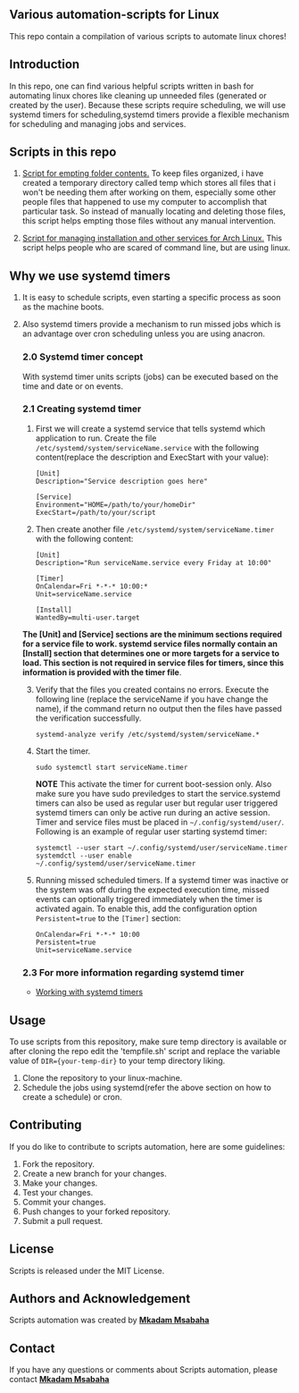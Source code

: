 ## **Various automation-scripts for Linux**

This repo contain a compilation of various scripts to automate linux chores!

## **Introduction**

In this repo, one can find various helpful scripts written in bash for automating linux chores like cleaning up unneeded files (generated or created by the user). Because these scripts require scheduling, we will use systemd timers for scheduling,systemd timers provide a flexible mechanism for scheduling and managing jobs and services.

## **Scripts in this repo**

1. [Script for empting folder contents.](tempfile.sh)
   To keep files organized, i have created a temporary directory called temp which stores all files that i won't be needing them after working on them, especially some other people files that happened to use my computer to accomplish that particular task. So instead of manually locating and deleting those files, this script helps empting those files without any manual intervention.

2. [Script for managing installation and other services for Arch Linux.](simpleAppsManager.sh)
  This script helps people who are scared of command line, but are using linux.

## **Why we use systemd timers**

 1. It is easy to schedule scripts, even starting a specific process as soon as the machine boots.
 2. Also systemd timers provide a mechanism to run missed jobs which is an advantage over cron scheduling unless you are using anacron.

    ### **2.0 Systemd timer concept**

    With systemd timer units scripts (jobs) can be executed based on the time and date or on events.

    ### **2.1 Creating systemd timer**

    1. First we will create a systemd service that tells systemd which  application to run.
       Create the file `/etc/systemd/system/serviceName.service` with the following content(replace the description and ExecStart with your value):

       ```systemd
       [Unit]
       Description="Service description goes here"

       [Service]
       Environment="HOME=/path/to/your/homeDir"
       ExecStart=/path/to/your/script
       ```

    2. Then create another file `/etc/systemd/system/serviceName.timer` with the following content:

       ```systemd
       [Unit]
       Description="Run serviceName.service every Friday at 10:00"

       [Timer]
       OnCalendar=Fri *-*-* 10:00:*
       Unit=serviceName.service

       [Install]
       WantedBy=multi-user.target
       ```

    **The [Unit] and [Service] sections are the minimum sections required for a service file to work. systemd service files normally contain an [Install] section that determines one or more targets for a service to load. This section is not required in service files for timers, since this information is provided with the timer file**.

    3. Verify that the files you created contains no errors. Execute the following line (replace the serviceName if you have change the name), if the command return no output then the files have passed the verification successfully.

       ```systemd
       systemd-analyze verify /etc/systemd/system/serviceName.*
       ```

    4. Start the timer.

       ```systemd
       sudo systemctl start serviceName.timer
       ```

       **NOTE**
       This activate the timer for current boot-session only. Also make sure you have sudo previledges to start the service.systemd timers can also be used as regular user but regular user triggered systemd timers can only be active run during an active session. Timer and service files must be placed in `~/.config/systemd/user/`.
       Following is an example of regular user starting systemd timer:

       ```systemd
       systemctl --user start ~/.config/systemd/user/serviceName.timer
       systemdctl --user enable ~/.config/systemd/user/serviceName.timer
       ```

    5. Running missed scheduled timers.
       If a systemd timer was inactive or the system was off during the expected execution time, missed events can optionally triggered immediately when the timer is activated again. To enable this,  add the configuration option `Persistent=true` to the `[Timer]` section:

       ```systemd
       OnCalendar=Fri *-*-* 10:00
       Persistent=true
       Unit=serviceName.service
       ```

    ### **2.3 For more information regarding systemd timer**

       * [Working with systemd timers](https://documentation.suse.com/smart/systems-management/html/systemd-working-with-timers/index.html#systemd-timer-types-realtime)

## **Usage**

To use scripts from this repository, make sure temp directory is available or after cloning the repo edit the 'tempfile.sh' script and replace the variable value of `DIR={your-temp-dir}` to your temp directory liking.

1. Clone the repository to your linux-machine.
2. Schedule the jobs using systemd(refer the above section on how to create a schedule) or cron.

## **Contributing**

If you do like to contribute to scripts automation, here are some guidelines:

1. Fork the repository.
2. Create a new branch for your changes.
3. Make your changes.
4. Test your changes.
5. Commit your changes.
6. Push changes to your forked repository.
7. Submit a pull request.

## **License**

Scripts is released under the MIT License.

## **Authors and Acknowledgement**

Scripts automation was created by **[Mkadam Msabaha](https://github.com/ace720)**

## **Contact**

If you have any questions or comments about Scripts automation, please contact **[Mkadam Msabaha](imkadam@hotmail.my)**

